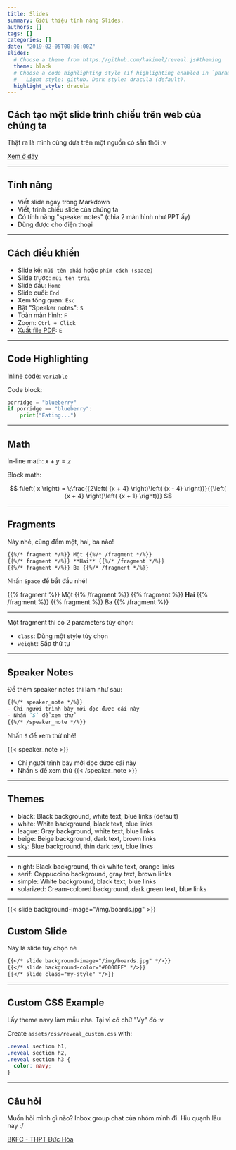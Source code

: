 ```yaml
---
title: Slides
summary: Giới thiệu tính năng Slides.
authors: []
tags: []
categories: []
date: "2019-02-05T00:00:00Z"
slides:
  # Choose a theme from https://github.com/hakimel/reveal.js#theming
  theme: black
  # Choose a code highlighting style (if highlighting enabled in `params.toml`)
  #   Light style: github. Dark style: dracula (default).
  highlight_style: dracula
---
```


## Cách tạo một slide trình chiếu trên web của chúng ta

Thật ra là mình cũng dựa trên một nguồn có sẵn thôi :v

[Xem ở đây](https://github.com/hakimel/reveal.js)

---

## Tính năng

- Viết slide ngay trong Markdown
- Viết, trình chiếu slide của chúng ta
- Có tính năng "speaker notes" (chia 2 màn hình như PPT ấy)
- Dùng được cho điện thoại

---

## Cách điều khiển

- Slide kế: `mũi tên phải` hoặc `phím cách (space)`
- Slide trước: `mũi tên trái`
- Slide đầu: `Home`
- Slide cuối: `End`
- Xem tổng quan: `Esc`
- Bật "Speaker notes": `S`
- Toàn màn hình: `F`
- Zoom: `Ctrl + Click`
- [Xuất file PDF](https://github.com/hakimel/reveal.js#pdf-export): `E`

---

## Code Highlighting

Inline code: `variable`

Code block:

```python
porridge = "blueberry"
if porridge == "blueberry":
    print("Eating...")
```

---

## Math

In-line math: $x + y = z$

Block math:

$$
f\left( x \right) = \;\frac{{2\left( {x + 4} \right)\left( {x - 4} \right)}}{{\left( {x + 4} \right)\left( {x + 1} \right)}}
$$

---

## Fragments

Này nhé, cùng đếm một, hai, ba nào!

```html
{{%/* fragment */%}} Một {{%/* /fragment */%}}
{{%/* fragment */%}} **Hai** {{%/* /fragment */%}}
{{%/* fragment */%}} Ba {{%/* /fragment */%}}
```

Nhấn `Space` để bắt đầu nhé!

{{% fragment %}} Một {{% /fragment %}}
{{% fragment %}} **Hai** {{% /fragment %}}
{{% fragment %}} Ba {{% /fragment %}}

---

Một fragment thì có 2 parameters tùy chọn:

- `class`: Dùng một style tùy chọn
- `weight`: Sắp thứ tự

---

## Speaker Notes

Để thêm speaker notes thì làm như sau:

```markdown
{{%/* speaker_note */%}}
- Chỉ người trình bày mới đọc đươc cái này
- Nhấn `S` để xem thử
{{%/* /speaker_note */%}}
```

Nhấn `S` để xem thử nhé!

{{< speaker_note >}}

- Chỉ người trình bày mới đọc đươc cái này
- Nhấn `S` để xem thử
{{< /speaker_note >}}

---

## Themes

- black: Black background, white text, blue links (default)
- white: White background, black text, blue links
- league: Gray background, white text, blue links
- beige: Beige background, dark text, brown links
- sky: Blue background, thin dark text, blue links

---

- night: Black background, thick white text, orange links
- serif: Cappuccino background, gray text, brown links
- simple: White background, black text, blue links
- solarized: Cream-colored background, dark green text, blue links

---

{{< slide background-image="/img/boards.jpg" >}}

## Custom Slide

Này là slide tùy chọn nè

```markdown
{{</* slide background-image="/img/boards.jpg" */>}}
{{</* slide background-color="#0000FF" */>}}
{{</* slide class="my-style" */>}}
```

---

## Custom CSS Example

Lấy theme navy làm mẫu nha. Tại vì có chữ "Vy" đó :v

Create `assets/css/reveal_custom.css` with:

```css
.reveal section h1,
.reveal section h2,
.reveal section h3 {
  color: navy;
}
```

---

## Câu hỏi

Muốn hòi mình gì nào? Inbox group chat của nhóm mình đi. Hiu quạnh lâu nay :/

[BKFC - THPT Đức Hòa](https://www.facebook.com/messages/t/2025327994248797)
